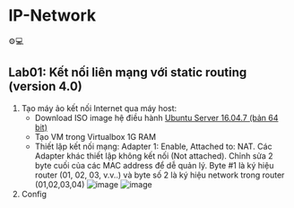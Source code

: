 # IP-Network
⚙️💻
## Lab01: Kết nối liên mạng với static routing (version 4.0)
1. Tạo máy ảo kết nối Internet qua máy host:
   - Download ISO image hệ điều hành [Ubuntu Server 16.04.7 (bản 64 bit)](https://releases.ubuntu.com/16.04/ubuntu-16.04.7-server-amd64.iso)
   - Tạo VM trong Virtualbox 1G RAM
   - Thiết lập kết nối mạng: Adapter 1: Enable, Attached to: NAT. Các Adapter khác thiết lập không kết nối (Not attached). Chỉnh sửa 2 byte cuối của các MAC address để dễ quản lý. Byte #1 là ký hiệu router (01, 02, 03, v.v..) và byte số 2 là ký hiệu network trong router (01,02,03,04)
     ![image](https://github.com/user-attachments/assets/e216454d-82d7-445a-88b2-05526382c721)
     ![image](https://github.com/user-attachments/assets/ddbc1ccb-bf77-40a0-82a6-fe9fe8da3497)
  2. Config
     

